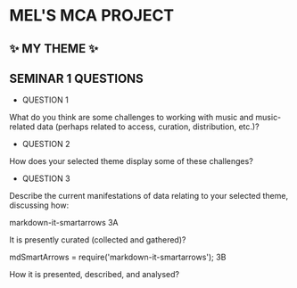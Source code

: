 # MEL'S MCA PROJECT

## :sparkles: MY THEME :sparkles:

## __SEMINAR 1 QUESTIONS__

* QUESTION 1

What do you think are some challenges to working with music and music-related data (perhaps related to access, curation, distribution, etc.)?

* QUESTION 2

How does your selected theme display some of these challenges?

* QUESTION 3

Describe the current manifestations of data relating to your selected theme, discussing how:

markdown-it-smartarrows 3A

It is presently curated (collected and gathered)?

mdSmartArrows = require('markdown-it-smartarrows'); 3B

How it is presented, described, and analysed?
